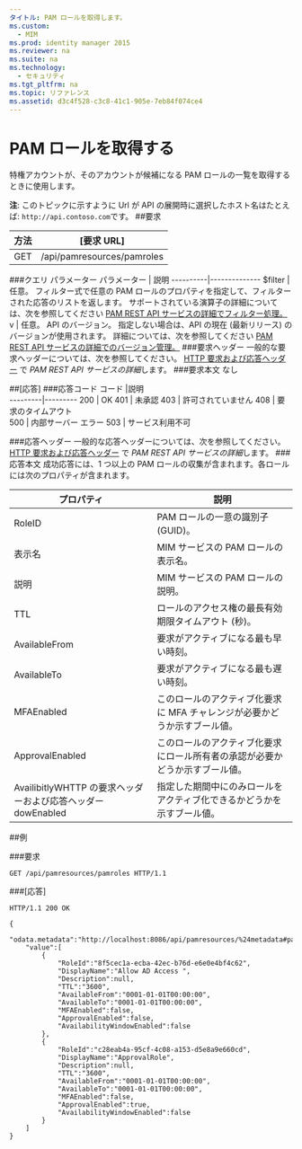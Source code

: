 ```yaml
---
タイトル: PAM ロールを取得します。
ms.custom:
  - MIM
ms.prod: identity manager 2015
ms.reviewer: na
ms.suite: na
ms.technology:
  - セキュリティ
ms.tgt_pltfrm: na
ms.topic: リファレンス
ms.assetid: d3c4f528-c3c8-41c1-905e-7eb84f074ce4
---
```

# PAM ロールを取得する
特権アカウントが、そのアカウントが候補になる PAM ロールの一覧を取得するときに使用します。

**注**: このトピックに示すように Url が API の展開時に選択したホスト名はたとえば: `http://api.contoso.com`です。
##要求


方法  |[要求 URL]  
---------|---------
GET     |/api/pamresources/pamroles

###クエリ パラメーター
パラメーター | 説明
----------|--------------
$filter | 任意。 フィルター式で任意の PAM ロールのプロパティを指定して、フィルターされた応答のリストを返します。 サポートされている演算子の詳細については、次を参照してください [PAM REST API サービスの詳細でフィルター処理。](privileged-access-management-rest-api-service-details.md#Filtering)
v | 任意。 API のバージョン。 指定しない場合は、API の現在 (最新リリース) のバージョンが使用されます。 詳細については、次を参照してください [PAM REST API サービスの詳細でのバージョン管理。](privileged-access-management-rest-api-service-details.md#Versioning)
###要求ヘッダー
一般的な要求ヘッダーについては、次を参照してください。 [HTTP 要求および応答ヘッダー](privileged-access-management-rest-api-service-details.md#HttpHeaders) で *PAM REST API サービスの詳細*します。
###要求本文
なし

##[応答]
###応答コード
コード  |説明  
---------|---------
200 | OK
401 | 未承認
403 | 許可されていません
408 | 要求のタイムアウト   
500 | 内部サーバー エラー
503 | サービス利用不可

###応答ヘッダー
一般的な応答ヘッダーについては、次を参照してください。 [HTTP 要求および応答ヘッダー](privileged-access-management-rest-api-service-details.md#HttpHeaders) で *PAM REST API サービスの詳細*します。
###応答本文
成功応答には、1 つ以上の PAM ロールの収集が含まれます。各ロールには次のプロパティが含まれます。

プロパティ | 説明
--------|-------------
RoleID | PAM ロールの一意の識別子 (GUID)。
表示名 | MIM サービスの PAM ロールの表示名。
説明 | MIM サービスの PAM ロールの説明。
TTL | ロールのアクセス権の最長有効期限タイムアウト (秒)。
AvailableFrom | 要求がアクティブになる最も早い時刻。
AvailableTo | 要求がアクティブになる最も遅い時刻。
MFAEnabled | このロールのアクティブ化要求に MFA チャレンジが必要かどうか示すブール値。
ApprovalEnabled | このロールのアクティブ化要求にロール所有者の承認が必要かどうか示すブール値。
AvailibitlyWHTTP の要求ヘッダーおよび応答ヘッダーdowEnabled | 指定した期間中にのみロールをアクティブ化できるかどうかを示すブール値。

##例

###要求
```
GET /api/pamresources/pamroles HTTP/1.1
```
###[応答]
```
HTTP/1.1 200 OK

{
    "odata.metadata":"http://localhost:8086/api/pamresources/%24metadata#pamroles",
    "value":[
        {
            "RoleId":"8f5cec1a-ecba-42ec-b76d-e6e0e4bf4c62",
            "DisplayName":"Allow AD Access ",
            "Description":null,
            "TTL":"3600",
            "AvailableFrom":"0001-01-01T00:00:00",
            "AvailableTo":"0001-01-01T00:00:00",
            "MFAEnabled":false,
            "ApprovalEnabled":false,
            "AvailabilityWindowEnabled":false
        },
        {
            "RoleId":"c28eab4a-95cf-4c08-a153-d5e8a9e660cd",
            "DisplayName":"ApprovalRole",
            "Description":null,
            "TTL":"3600",
            "AvailableFrom":"0001-01-01T00:00:00",
            "AvailableTo":"0001-01-01T00:00:00",
            "MFAEnabled":false,
            "ApprovalEnabled":true,
            "AvailabilityWindowEnabled":false
        }
    ]
}
```       


<!--HONumber=Mar16_HO1-->


